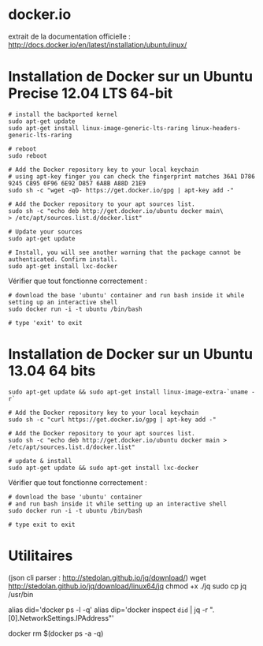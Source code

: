 docker.io
==========

extrait de la documentation officielle : http://docs.docker.io/en/latest/installation/ubuntulinux/

Installation de Docker sur un Ubuntu Precise 12.04 LTS 64-bit
=============================================================
```
# install the backported kernel
sudo apt-get update
sudo apt-get install linux-image-generic-lts-raring linux-headers-generic-lts-raring

# reboot
sudo reboot
```

```
# Add the Docker repository key to your local keychain
# using apt-key finger you can check the fingerprint matches 36A1 D786 9245 C895 0F96 6E92 D857 6A8B A88D 21E9
sudo sh -c "wget -qO- https://get.docker.io/gpg | apt-key add -"

# Add the Docker repository to your apt sources list.
sudo sh -c "echo deb http://get.docker.io/ubuntu docker main\
> /etc/apt/sources.list.d/docker.list"

# Update your sources
sudo apt-get update

# Install, you will see another warning that the package cannot be authenticated. Confirm install.
sudo apt-get install lxc-docker
```
Vérifier que tout fonctionne correctement :
```
# download the base 'ubuntu' container and run bash inside it while setting up an interactive shell
sudo docker run -i -t ubuntu /bin/bash

# type 'exit' to exit
```


Installation de Docker sur un Ubuntu 13.04 64 bits
==================================================
```
sudo apt-get update && sudo apt-get install linux-image-extra-`uname -r`

# Add the Docker repository key to your local keychain
sudo sh -c "curl https://get.docker.io/gpg | apt-key add -"

# Add the Docker repository to your apt sources list.
sudo sh -c "echo deb http://get.docker.io/ubuntu docker main > /etc/apt/sources.list.d/docker.list"

# update & install
sudo apt-get update && sudo apt-get install lxc-docker
```

Vérifier que tout fonctionne correctement :
```
# download the base 'ubuntu' container
# and run bash inside it while setting up an interactive shell
sudo docker run -i -t ubuntu /bin/bash

# type exit to exit
```


Utilitaires
===========

(json cli parser : http://stedolan.github.io/jq/download/)
wget http://stedolan.github.io/jq/download/linux64/jq
chmod +x ./jq
sudo cp jq /usr/bin

alias did='docker ps -l -q'
alias dip='docker inspect `did` | jq -r ".[0].NetworkSettings.IPAddress"'

docker rm $(docker ps -a -q)